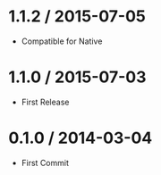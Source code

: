 1.1.2  / 2015-07-05
===================

 * Compatible for Native

1.1.0  / 2015-07-03
===================

  * First Release

0.1.0  / 2014-03-04
===================

  * First Commit
